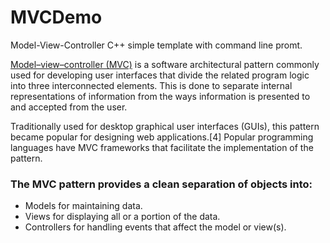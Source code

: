 # MVCDemo

Model-View-Controller C++ simple template with command line promt.

[Model–view–controller (MVC)](https://en.wikipedia.org/wiki/Model%E2%80%93view%E2%80%93controller) is a software architectural pattern commonly used for developing user interfaces that divide the related program logic into three interconnected elements. This is done to separate internal representations of information from the ways information is presented to and accepted from the user.

Traditionally used for desktop graphical user interfaces (GUIs), this pattern became popular for designing web applications.[4] Popular programming languages have MVC frameworks that facilitate the implementation of the pattern.

### The MVC pattern provides a clean separation of objects into:
- Models for maintaining data.
- Views for displaying all or a portion of the data.
- Controllers for handling events that affect the model or view(s).

